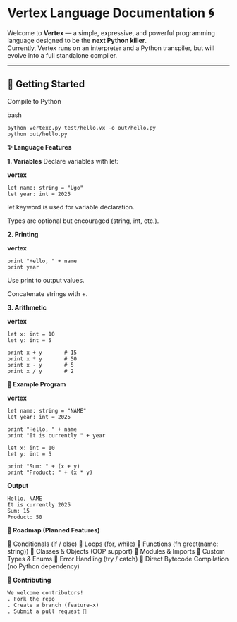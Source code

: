 # Vertex Language Documentation 🌀

Welcome to **Vertex** — a simple, expressive, and powerful programming language designed to be the **next Python killer**.  
Currently, Vertex runs on an interpreter and a Python transpiler, but will evolve into a full standalone compiler.

---

## 🚀 Getting Started

Compile to Python

bash
```
python vertexc.py test/hello.vx -o out/hello.py
python out/hello.py
```
**✨ Language Features**

**1. Variables**
Declare variables with let:

**vertex**
```
let name: string = "Ugo"
let year: int = 2025
```
let keyword is used for variable declaration.

Types are optional but encouraged (string, int, etc.).

**2. Printing**

**vertex**
```
print "Hello, " + name
print year
```
Use print to output values.

Concatenate strings with +.

**3. Arithmetic**

**vertex**
```
let x: int = 10
let y: int = 5

print x + y       # 15
print x * y       # 50
print x - y       # 5
print x / y       # 2
```

**📝 Example Program**

**vertex**
```
let name: string = "NAME"
let year: int = 2025

print "Hello, " + name
print "It is currently " + year

let x: int = 10
let y: int = 5

print "Sum: " + (x + y)
print "Product: " + (x * y)
```

**Output**
```
Hello, NAME
It is currently 2025
Sum: 15
Product: 50
```

**🔮 Roadmap (Planned Features)**

📝 Conditionals (if / else)
📝 Loops (for, while)
📝 Functions (fn greet(name: string))
📝 Classes & Objects (OOP support)
📝 Modules & Imports
📝 Custom Types & Enums
📝 Error Handling (try / catch)
📝 Direct Bytecode Compilation (no Python dependency)


**🤝 Contributing**
```
We welcome contributors!
. Fork the repo
. Create a branch (feature-x)
. Submit a pull request 🚀
```
